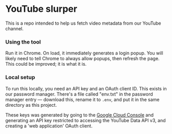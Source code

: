 # YouTube slurper

This is a repo intended to help us fetch video metadata from our YouTube channel.

### Using the tool
Run it in Chrome. On load, it immediately generates a login popup. You will likely need to tell Chrome to always allow popups, then refresh the page. This could be improved; it is what it is.


### Local setup
To run this locally, you need an API key and an OAuth client ID. This exists in our password manager. There's a file called "env.txt" in the password manager entry — download this, rename it to `.env`, and put it in the same directory as this project.

These keys was generated by going to the [Google Cloud Console](https://console.cloud.google.com) and generating an API key restricted to accessing the YouTube Data API v3, and creating a 'web application' OAuth client.


